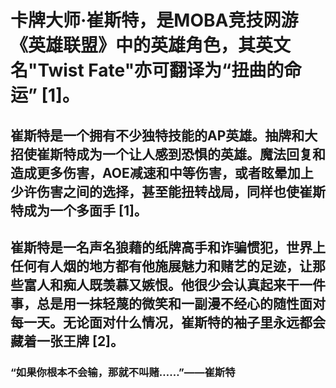 # 卡牌大师·崔斯特，是MOBA竞技网游《英雄联盟》中的英雄角色，其英文名"Twist Fate"亦可翻译为“扭曲的命运” [1]。
## 崔斯特是一个拥有不少独特技能的AP英雄。抽牌和大招使崔斯特成为一个让人感到恐惧的英雄。魔法回复和造成更多伤害，AOE减速和中等伤害，或者眩晕加上少许伤害之间的选择，甚至能扭转战局，同样也使崔斯特成为一个多面手 [1]。

## 崔斯特是一名声名狼藉的纸牌高手和诈骗惯犯，世界上任何有人烟的地方都有他施展魅力和赌艺的足迹，让那些富人和痴人既羡慕又嫉恨。他很少会认真起来干一件事，总是用一抹轻蔑的微笑和一副漫不经心的随性面对每一天。无论面对什么情况，崔斯特的袖子里永远都会藏着一张王牌 [2]。
### “如果你根本不会输，那就不叫赌……”——崔斯特

